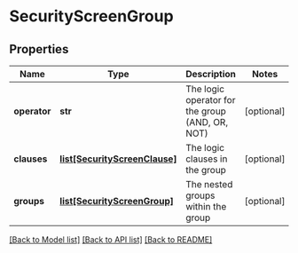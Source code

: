 # SecurityScreenGroup

## Properties
Name | Type | Description | Notes
------------ | ------------- | ------------- | -------------
**operator** | **str** | The logic operator for the group (AND, OR, NOT) | [optional] 
**clauses** | [**list[SecurityScreenClause]**](SecurityScreenClause.md) | The logic clauses in the group | [optional] 
**groups** | [**list[SecurityScreenGroup]**](SecurityScreenGroup.md) | The nested groups within the group | [optional] 

[[Back to Model list]](../README.md#documentation-for-models) [[Back to API list]](../README.md#documentation-for-api-endpoints) [[Back to README]](../README.md)


